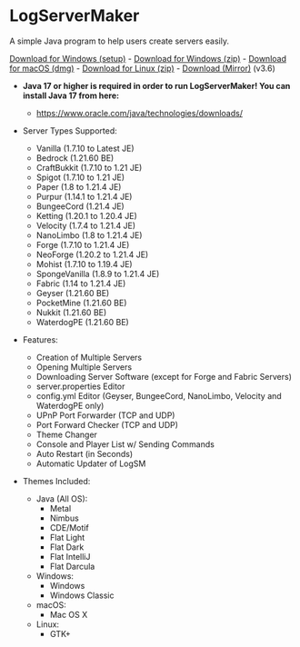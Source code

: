 # LogServerMaker

A simple Java program to help users create servers easily.

[Download for Windows (setup)](https://logicism.tv/downloads/LogSM-setup.exe) - [Download for Windows (zip)](https://logicism.tv/downloads/LogServerMaker-v3.6_win64.zip) - [Download for macOS (dmg)](https://logicism.tv/downloads/LogServerMaker-v3.6_mac.dmg) - [Download for Linux (zip)](https://logicism.tv/downloads/LogServerMaker-v3.6_linux.zip) -  [Download (Mirror)](https://mega.nz/folder/JQJWDToI#2DLwnCAxI_LOBbGzP7Bhiw) (v3.6)

* **Java 17 or higher is required in order to run LogServerMaker! You can install Java 17 from here:**
    * https://www.oracle.com/java/technologies/downloads/

* Server Types Supported:
    * Vanilla (1.7.10 to Latest JE)
    * Bedrock (1.21.60 BE)
    * CraftBukkit (1.7.10 to 1.21 JE)
    * Spigot (1.7.10 to 1.21 JE)
    * Paper (1.8 to 1.21.4 JE)
    * Purpur (1.14.1 to 1.21.4 JE)
    * BungeeCord (1.21.4 JE)
    * Ketting (1.20.1 to 1.20.4 JE)
    * Velocity (1.7.4 to 1.21.4 JE)
    * NanoLimbo (1.8 to 1.21.4 JE)
    * Forge (1.7.10 to 1.21.4 JE)
    * NeoForge (1.20.2 to 1.21.4 JE)
    * Mohist (1.7.10 to 1.19.4 JE)
    * SpongeVanilla (1.8.9 to 1.21.4 JE)
    * Fabric (1.14 to 1.21.4 JE)
    * Geyser (1.21.60 BE)
    * PocketMine (1.21.60 BE)
    * Nukkit (1.21.60 BE)
    * WaterdogPE (1.21.60 BE)

* Features:
    * Creation of Multiple Servers
    * Opening Multiple Servers
    * Downloading Server Software (except for Forge and Fabric Servers)
    * server.properties Editor
    * config.yml Editor (Geyser, BungeeCord, NanoLimbo, Velocity and WaterdogPE only)
    * UPnP Port Forwarder (TCP and UDP)
    * Port Forward Checker (TCP and UDP)
    * Theme Changer
    * Console and Player List w/ Sending Commands
    * Auto Restart (in Seconds)
    * Automatic Updater of LogSM

* Themes Included:
    * Java (All OS):
        * Metal
        * Nimbus
        * CDE/Motif
        * Flat Light
        * Flat Dark
        * Flat IntelliJ
        * Flat Darcula
    * Windows:
        * Windows
        * Windows Classic
    * macOS:
        * Mac OS X
    * Linux:
        * GTK+
